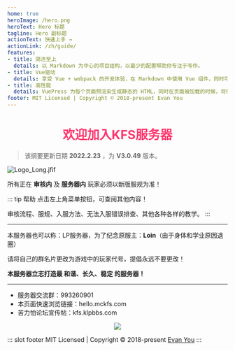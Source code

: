 ```yaml
---
home: true
heroImage: /hero.png
heroText: Hero 标题
tagline: Hero 副标题
actionText: 快速上手 →
actionLink: /zh/guide/
features:
- title: 简洁至上
  details: 以 Markdown 为中心的项目结构，以最少的配置帮助你专注于写作。
- title: Vue驱动
  details: 享受 Vue + webpack 的开发体验，在 Markdown 中使用 Vue 组件，同时可以使用 Vue 来开发自定义主题。
- title: 高性能
  details: VuePress 为每个页面预渲染生成静态的 HTML，同时在页面被加载的时候，将作为 SPA 运行。
footer: MIT Licensed | Copyright © 2018-present Evan You
---
```


# <div align="center"><font color=#FD366D>欢迎加入KFS服务器</font></div>
>该纲要更新日期 **2022.2.23** ，为 **V3.0.49** 版本。

![Logo_Long.jfif](/img/Logo_Long.jfif)

所有正在 **审核内** 及 **服务器内** 玩家必须以新版服规为准！

::: tip 帮助
点击左上角菜单按钮，可查阅其他内容！

审核流程、服规、入服方法、无法入服错误排查、其他各种各样的教学。
:::
- - -

本服务器也可以称：LP服务器，为了纪念原服主：**Loin**（由于身体和学业原因退圈）

请将自己的群名片更改为游戏中的玩家代号，提倡永远不要更改！

**本服务器立志打造最 和谐、长久、稳定 的服务器！**
- - -
* 服务器交流群：993260901
* 本页面快速浏览链接：hello.mckfs.com
* 苦力怕论坛宣传帖：kfs.klpbbs.com

<div align="center"><img src="/img/跨年服 (1).jpg"></div>

::: slot footer
MIT Licensed | Copyright © 2018-present [Evan You](https://github.com/yyx990803)
:::